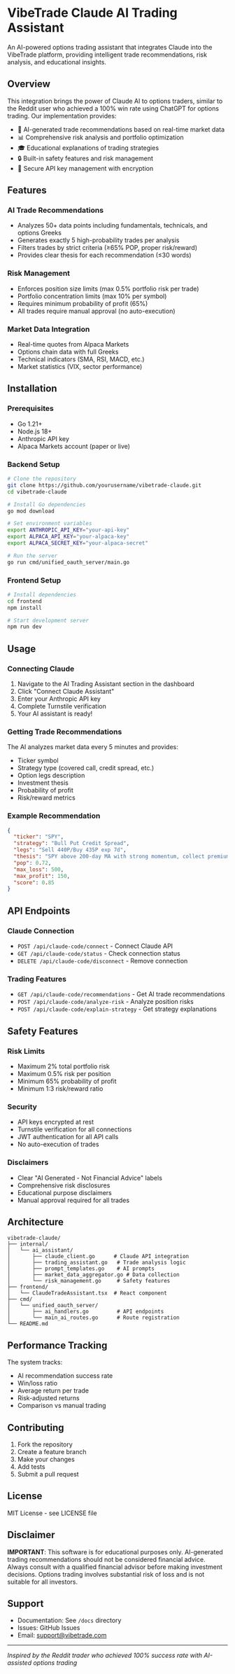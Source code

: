 # VibeTrade Claude AI Trading Assistant

An AI-powered options trading assistant that integrates Claude into the VibeTrade platform, providing intelligent trade recommendations, risk analysis, and educational insights.

## Overview

This integration brings the power of Claude AI to options traders, similar to the Reddit user who achieved a 100% win rate using ChatGPT for options trading. Our implementation provides:

- 🤖 AI-generated trade recommendations based on real-time market data
- 📊 Comprehensive risk analysis and portfolio optimization
- 🎓 Educational explanations of trading strategies
- 🔒 Built-in safety features and risk management
- 🔐 Secure API key management with encryption

## Features

### AI Trade Recommendations
- Analyzes 50+ data points including fundamentals, technicals, and options Greeks
- Generates exactly 5 high-probability trades per analysis
- Filters trades by strict criteria (≥65% POP, proper risk/reward)
- Provides clear thesis for each recommendation (≤30 words)

### Risk Management
- Enforces position size limits (max 0.5% portfolio risk per trade)
- Portfolio concentration limits (max 10% per symbol)
- Requires minimum probability of profit (65%)
- All trades require manual approval (no auto-execution)

### Market Data Integration
- Real-time quotes from Alpaca Markets
- Options chain data with full Greeks
- Technical indicators (SMA, RSI, MACD, etc.)
- Market statistics (VIX, sector performance)

## Installation

### Prerequisites
- Go 1.21+
- Node.js 18+
- Anthropic API key
- Alpaca Markets account (paper or live)

### Backend Setup

```bash
# Clone the repository
git clone https://github.com/yourusername/vibetrade-claude.git
cd vibetrade-claude

# Install Go dependencies
go mod download

# Set environment variables
export ANTHROPIC_API_KEY="your-api-key"
export ALPACA_API_KEY="your-alpaca-key"
export ALPACA_SECRET_KEY="your-alpaca-secret"

# Run the server
go run cmd/unified_oauth_server/main.go
```

### Frontend Setup

```bash
# Install dependencies
cd frontend
npm install

# Start development server
npm run dev
```

## Usage

### Connecting Claude

1. Navigate to the AI Trading Assistant section in the dashboard
2. Click "Connect Claude Assistant"
3. Enter your Anthropic API key
4. Complete Turnstile verification
5. Your AI assistant is ready!

### Getting Trade Recommendations

The AI analyzes market data every 5 minutes and provides:
- Ticker symbol
- Strategy type (covered call, credit spread, etc.)
- Option legs description
- Investment thesis
- Probability of profit
- Risk/reward metrics

### Example Recommendation

```json
{
  "ticker": "SPY",
  "strategy": "Bull Put Credit Spread",
  "legs": "Sell 440P/Buy 435P exp 7d",
  "thesis": "SPY above 200-day MA with strong momentum, collect premium on pullback support",
  "pop": 0.72,
  "max_loss": 500,
  "max_profit": 150,
  "score": 0.85
}
```

## API Endpoints

### Claude Connection
- `POST /api/claude-code/connect` - Connect Claude API
- `GET /api/claude-code/status` - Check connection status
- `DELETE /api/claude-code/disconnect` - Remove connection

### Trading Features
- `GET /api/claude-code/recommendations` - Get AI trade recommendations
- `POST /api/claude-code/analyze-risk` - Analyze position risks
- `POST /api/claude-code/explain-strategy` - Get strategy explanations

## Safety Features

### Risk Limits
- Maximum 2% total portfolio risk
- Maximum 0.5% risk per position
- Minimum 65% probability of profit
- Minimum 1:3 risk/reward ratio

### Security
- API keys encrypted at rest
- Turnstile verification for all connections
- JWT authentication for all API calls
- No auto-execution of trades

### Disclaimers
- Clear "AI Generated - Not Financial Advice" labels
- Comprehensive risk disclosures
- Educational purpose disclaimers
- Manual approval required for all trades

## Architecture

```
vibetrade-claude/
├── internal/
│   └── ai_assistant/
│       ├── claude_client.go      # Claude API integration
│       ├── trading_assistant.go   # Trade analysis logic
│       ├── prompt_templates.go    # AI prompts
│       ├── market_data_aggregator.go # Data collection
│       └── risk_management.go     # Safety features
├── frontend/
│   └── ClaudeTradeAssistant.tsx  # React component
├── cmd/
│   └── unified_oauth_server/
│       ├── ai_handlers.go         # API endpoints
│       └── main_ai_routes.go      # Route registration
└── README.md
```

## Performance Tracking

The system tracks:
- AI recommendation success rate
- Win/loss ratio
- Average return per trade
- Risk-adjusted returns
- Comparison vs manual trading

## Contributing

1. Fork the repository
2. Create a feature branch
3. Make your changes
4. Add tests
5. Submit a pull request

## License

MIT License - see LICENSE file

## Disclaimer

**IMPORTANT**: This software is for educational purposes only. AI-generated trading recommendations should not be considered financial advice. Always consult with a qualified financial advisor before making investment decisions. Options trading involves substantial risk of loss and is not suitable for all investors.

## Support

- Documentation: See `/docs` directory
- Issues: GitHub Issues
- Email: support@vibetrade.com

---

*Inspired by the Reddit trader who achieved 100% success rate with AI-assisted options trading*